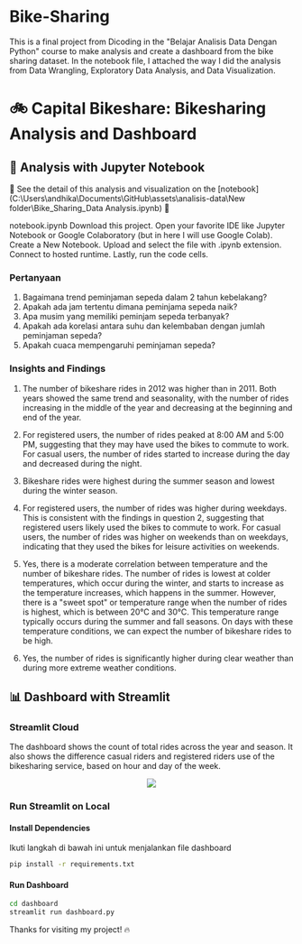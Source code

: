 # Bike-Sharing
This is a final project from Dicoding in the "Belajar Analisis Data Dengan Python" course to make analysis and create a dashboard from the bike sharing dataset. In the notebook file, I attached the way I did the analysis from Data Wrangling, Exploratory Data Analysis, and Data Visualization.

# 🚲 Capital Bikeshare: Bikesharing Analysis and Dashboard

## 📝 Analysis with Jupyter Notebook

🚧 See the detail of this analysis and visualization on the [notebook](C:\Users\andhika\Documents\GitHub\assets\analisis-data\New folder\Bike_Sharing_Data Analysis.ipynb) 🚧

notebook.ipynb
Download this project.
Open your favorite IDE like Jupyter Notebook or Google Colaboratory (but in here I will use Google Colab).
Create a New Notebook.
Upload and select the file with .ipynb extension.
Connect to hosted runtime.
Lastly, run the code cells.

### Pertanyaan
1. Bagaimana trend peminjaman sepeda dalam 2 tahun kebelakang?
2. Apakah ada jam tertentu dimana peminjama sepeda naik?
3. Apa musim yang memiliki peminjam sepeda terbanyak?
4. Apakah ada korelasi antara suhu dan kelembaban dengan jumlah peminjaman sepeda?
5. Apakah cuaca mempengaruhi peminjaman sepeda?

### Insights and Findings
1. The number of bikeshare rides in 2012 was higher than in 2011. Both years showed the same trend and seasonality, with the number of rides increasing in the middle of the year and decreasing at the beginning and end of the year.

2. For registered users, the number of rides peaked at 8:00 AM and 5:00 PM, suggesting that they may have used the bikes to commute to work. For casual users, the number of rides started to increase during the day and decreased during the night.

3. Bikeshare rides were highest during the summer season and lowest during the winter season.

4. For registered users, the number of rides was higher during weekdays. This is consistent with the findings in question 2, suggesting that registered users likely used the bikes to commute to work. For casual users, the number of rides was higher on weekends than on weekdays, indicating that they used the bikes for leisure activities on weekends.

5. Yes, there is a moderate correlation between temperature and the number of bikeshare rides. The number of rides is lowest at colder temperatures, which occur during the winter, and starts to increase as the temperature increases, which happens in the summer. However, there is a "sweet spot" or temperature range when the number of rides is highest, which is between 20°C and 30°C. This temperature range typically occurs during the summer and fall seasons. On days with these temperature conditions, we can expect the number of bikeshare rides to be high.

6. Yes, the number of rides is significantly higher during clear weather than during more extreme weather conditions.

## 📊 Dashboard with Streamlit
### Streamlit Cloud

The dashboard shows the count of total rides across the year and season. It also shows the difference casual riders and registered riders use of the bikesharing service, based on hour and day of the week.

<p align="center">
  <img src="/image/streamlit_dashboard.png" />

### Run Streamlit on Local

#### Install Dependencies

Ikuti langkah di bawah ini untuk menjalankan file dashboard

```bash
pip install -r requirements.txt
```

#### Run Dashboard
```bash
cd dashboard
streamlit run dashboard.py
```

Thanks for visiting my project! 🔥